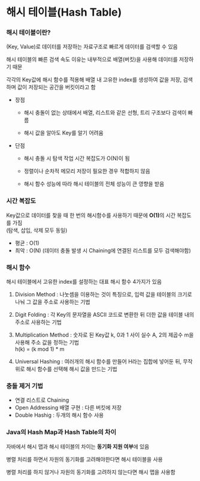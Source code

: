 # 해시 테이블(Hash Table)

### 해시 테이블이란?

(Key, Value)로 데이터를 저장하는 자료구조로 빠르게 데이터를 검색할 수 있음

해시 테이블의 빠른 검색 속도 이유는 내부적으로 배열(버킷)을 사용해 데이터를 저장하기 때문

각각의 Key값에 해시 함수를 적용해 배열 내 고유한 index를 생성하여 값을 저장, 검색하며 값이 저장되는 공간을 버킷이라고 함

* 장점
  
  * 해시 충돌이 없는 상태에서 배열, 리스트와 같은 선형, 트리 구조보다 검색이 빠름
  
  * 해시 값을 알아도 Key를 알기 어려움
  
* 단점

  * 해시 충돌 시 탐색 작업 시간 복잡도가 O(N)이 됨

  * 정렬이나 순차적 메모리 저장이 필요한 경우 적합하지 않음

  * 해시 함수 성능에 따라 해시 테이블의 전체 성능이 큰 영향을 받음

### 시간 복잡도

Key값으로 데이터를 찾을 때 한 번의 해시함수를 사용하기 때문에 <b>O(1)</b>의 시간 복잡도를 가짐\
(탐색, 삽입, 삭제 모두 동일)

* 평균 : O(1)
* 최악 : O(N) (데이터 충돌 발생 시 Chaining에 연결된 리스트를 모두 검색해야함)

### 해시 함수

해시 테이블에서 고유한 index를 설정하는 대표 해시 함수 4가지가 있음

1. Division Method : 나눗셈을 이용하는 것이 특징으로, 입력 값을 테이블의 크기로 나눠 그 값을 주소로 사용하는 기법 

2. Digit Folding : 각 Key의 문자열을 ASCII 코드로 변환한 뒤 더한 값을 테이블 내의 주소로 사용하는 기법

3. Multiplication Method : 숫자로 된 Key값 k, 0과 1 사이 실수 A, 2의 제곱수 m을 사용해 주소 값을 정하는 기법\
   h(k) = (k mod 1) * m

4. Universal Hashing : 여러개의 해시 함수를 만들어 H라는 집합에 넣어둔 뒤, 무작위로 해시 함수를 선택해 해시 값을 만드는 기법

### 충돌 제거 기법

* 연결 리스트로 Chaining
* Open Addressing 배열 구현 : 다른 버킷에 저장
* Double Hashig : 두개의 해시 함수 사용

### Java의 Hash Map과 Hash Table의 차이

자바에서 해시 맵과 해시 테이블의 차이는 <b>동기화 지원 여부</b>에 있음

병렬 처리를 하면서 자원의 동기화를 고려해야한다면 해시 테이블을 사용

병렬 처리를 하지 않거나 자원의 동기화를 고려하지 않는다면 해시 맵을 사용함
